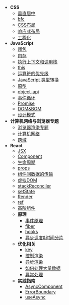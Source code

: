 <!-- docs/_sidebar.md -->
* **CSS**
  * [垂直居中](CSS/垂直居中.md)
  * [bfc](CSS/bfc.md)
  * [CSS布局](CSS/css布局.md)
  * [响应式布局](CSS/响应式布局.md)
  * [工程化](CSS/工程化.md)
* **JavaScript**
  * [闭包](/JavaScript/闭包.md)
  * [内存](/JavaScript/内存.md)
  * [执行上下文和调用栈](JavaScript/执行上下文和调用栈.md)
  * [this](/JavaScript/this.md)
  * [运算符的优先级](JavaScript/运算符的优先级.md)
  * [JavaScript 类型转换](JavaScript/JavaScript类型转换.md)
  * [原型](JavaScript/原型.md)
  * [object-api](JavaScript/Object-api.md)
  * [事件循环](JavaScript/事件循环.md)
  * [Promise](JavaScript/Promise.md)
  * [DOM&BOM](JavaScript/DOM&BOM.md)
  * [设计模式](JavaScript/设计模式.md)
* **计算机网络与浏览器专题**
  * [浏览器渲染专题](Internet/浏览器渲染.md)
  * [计算机网络](Internet/计算机网络.md)
  * [跨域](Internet/跨域.md)
* **React**
  * [JSX](/React/jsx.md)
  * [Component](React/component.md)
  * [生命周期](/React/lifeCycle.md.md)
  * [props](React/props.md)
  * [组件间数据的传输](/React/shuju.md)
  * [虚拟DOM](/React/virtualDOM.md)
  * [stackReconciler](/React/stackReconciler.md)
  * [setState](/React/setState.md)
  * [Render](/React/render.md)
  * [ref](React/ref.md)
  * [高阶组件](React/hoc.md)
  * **原理**
    * [事件原理](React/原理/事件原理.md)
    * [fiber](React/原理/fiber.md)
    * [hooks](React/原理/hooks.md)
    * [异步调度&时间分片](React/原理/异步调度和事件分片.md)
  * **优化相关**
    * [key](React/key.md)
    * [控制渲染](React/控制渲染.md)
    * [异步渲染](React/异步渲染.md)
    * [如何处理大量数据](React/如何处理大量数据.md)
    * [异常处理](React/异常处理.md)
  * **实践指南**
    * [AsyncComponent](React/实践指南/AsyncComponent.md)
    * [ErrorBoundary](React/实践指南/ErrorBoundary.md)
    * [useAsync](React/实践指南/useAsync%20状态管理.md)
